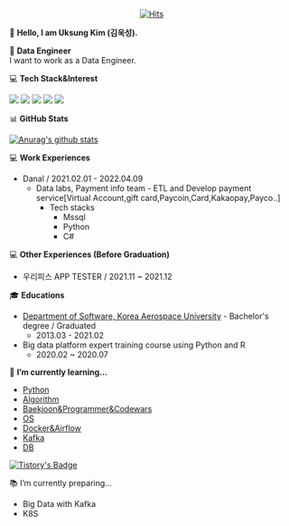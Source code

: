 <div align=center>

[![Hits](https://hits.seeyoufarm.com/api/count/incr/badge.svg?url=https%3A%2F%2Fgithub.com%2FKimuksung&count_bg=%2379C83D&title_bg=%23555555&icon=&icon_color=%23E7E7E7&title=hits&edge_flat=false)](https://hits.seeyoufarm.com)
</div>

👋 <b>Hello, I am Uksung Kim (김욱성).</b>   

👀 <b>Data Engineer</b>   
I want to work as a Data Engineer.

💻 <b>Tech Stack&Interest</b>

<img src="https://img.shields.io/badge/Python-3766AB?style=flat-square&logo=Python&logoColor=white"/></a>
<img src="https://img.shields.io/badge/Kafka-231F20?style=flat-square&logo=Apache Kafka&logoColor=white"/></a>
<img src="https://img.shields.io/badge/Airflow-017CEE?style=flat-square&logo=Apache Airflow&logoColor=white"/></a>
<img src="https://img.shields.io/badge/Docker-2496ED?style=flat-square&logo=Docker&logoColor=white"/></a>
<img src="https://img.shields.io/badge/Mssql-CC2927?style=flat-square&logo=Microsoft SQL Server&logoColor=white"/></a>    

📊 <b>GitHub Stats</b>   

[![Anurag's github stats](https://github-readme-stats.vercel.app/api?username=Kimuksung)](https://github.com/Kimuksung)  
</div>

💻 <b>Work Experiences</b>
- Danal / 2021.02.01 - 2022.04.09
  - Data labs, Payment info team - ETL and Develop payment service[Virtual Account,gift card,Paycoin,Card,Kakaopay,Payco..]
    - Tech stacks
      - Mssql
      - Python
      - C#

💻 <b>Other Experiences (Before Graduation)</b>
- 우리피스 APP TESTER / 2021.11 ~ 2021.12

🎓 <b>Educations</b>
- [Department of Software, Korea Aerospace University](http://www.hangkong.ac.kr/web/index.do) - Bachelor's degree / Graduated
  - 2013.03 - 2021.02
- Big data platform expert training course using Python and R
  - 2020.02 ~ 2020.07

🌱 <b>I’m currently learning...</b>   
- [Python](https://github.com/Kimuksung/codewars-programmers#readme)   
- [Algorithm](https://dortmoot.tistory.com/category/Algorithm)   
- [Baekjoon&Programmer&Codewars](https://github.com/Kimuksung/codewars-programmers)   
- [OS](https://github.com/Kimuksung/Xv6#readme)
- [Docker&Airflow](https://github.com/Kimuksung/Docker_Airflow#readme)   
- [Kafka](https://github.com/Kimuksung/Kafka/blob/main/README.md)   
- [DB](https://dortmoot.tistory.com/category/CS/DB)   

[![Tistory's Badge](https://github-readme-tistory-card.vercel.app/api/badge?name=Tistory&theme=dark)](https://dortmoot.tistory.com/)

📚 I’m currently preparing...
- Big Data with Kafka 
- K8S
